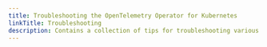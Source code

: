 ```yaml
---
title: Troubleshooting the OpenTelemetry Operator for Kubernetes
linkTitle: Troubleshooting
description: Contains a collection of tips for troubleshooting various aspects of the OpenTelemetry Kubernetes Operator. For example, what to do when the target allocator is failing to discover scrape targets.
---
```

